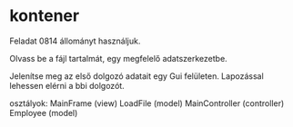 # kontener

Feladat 0814 állományt használjuk.

Olvass be a fájl tartalmát, egy megfelelő adatszerkezetbe.

Jelenítse meg az első dolgozó adatait egy Gui felületen.
Lapozással lehessen elérni a bbi dolgozót.

osztályok: MainFrame (view)
           LoadFile  (model)
           MainController (controller)
           Employee (model)